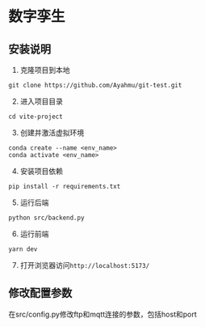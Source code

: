 # 数字孪生

## 安装说明

1. 克隆项目到本地  
```
git clone https://github.com/Ayahmu/git-test.git
```

2. 进入项目目录
```
cd vite-project
```

3. 创建并激活虚拟环境
```
conda create --name <env_name>
conda activate <env_name>
```
4. 安装项目依赖
```
pip install -r requirements.txt
```
5. 运行后端
```
python src/backend.py
```
6. 运行前端
```
yarn dev
```
7. 打开浏览器访问`http://localhost:5173/`


## 修改配置参数
在src/config.py修改ftp和mqtt连接的参数，包括host和port